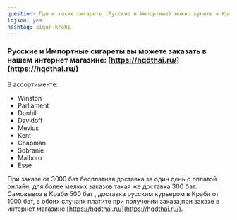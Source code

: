 ```yaml
---
question: Где и какие сигареты (Русские и Импортные) можно купить в Краби?
ldjson: yes
hashtag: sigar-krabi
---
```


### Русские и Импортные сигареты вы можете заказать в нашем интернет магазине: [https://hqdthai.ru/](https://hqdthai.ru/)

В ассортименте:

* Winston
* Parliament 
* Dunhill
* Davidoff
* Mevius
* Kent
* Chapman
* Sobranie
* Malboro 
* Esse

При заказе от 3000 бат бесплатная доставка за один день с оплатой онлайн, для более мелких заказов такая же доставка 300 бат. Самовывоз в Краби 500 бат , доставка русским курьером в Краби  от 1000 бат, в обоих случаях платите при получении заказа,при заказе в интернет магазине [https://hqdthai.ru/](https://hqdthai.ru/). 
